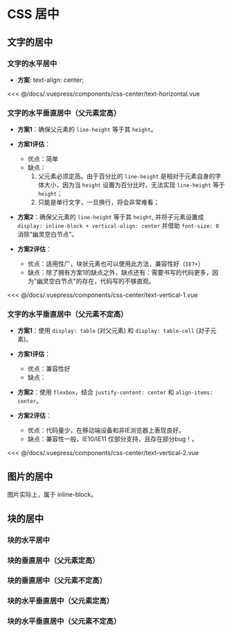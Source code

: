 # CSS 居中

## 文字的居中

### 文字的水平居中

- **方案**: text-align: center;

<css-center-text-horizontal/>

<<< @/docs/.vuepress/components/css-center/text-horizontal.vue

### 文字的水平垂直居中（父元素定高）

- **方案1**：确保父元素的 `line-height` 等于其 `height`。
- **方案1评估**：
  - 优点：简单
  - 缺点：
     1. 父元素必须定高。由于百分比的 `line-height` 是相对于元素自身的字体大小，因为当 `height` 设置为百分比时，无法实现 `line-height` 等于 `height`；
     2. 只能是单行文字，一旦换行，将会非常难看；

- **方案2**：确保父元素的 `line-height` 等于其 `height`, 并将子元素设置成 `display: inline-block + vertical-align: center` 并借助 `font-size: 0` 消除"幽灵空白节点"。
- **方案2评估**：
  - 优点：适用性广，块状元素也可以使用此方法，兼容性好（`IE7+`）
  - 缺点：除了拥有方案1的缺点之外，缺点还有：需要书写的代码更多，因为"幽灵空白节点"的存在，代码写的不够直观。


<css-center-text-vertical-1/>

<<< @/docs/.vuepress/components/css-center/text-vertical-1.vue

### 文字的水平垂直居中（父元素不定高）

- **方案1**：使用 `display: table` (对父元素) 和 `display: table-cell` (对子元素)。
- **方案1评估**：
  - 优点：兼容性好
  - 缺点：

- **方案2**：使用 `flexbox`，结合 `justify-content: center` 和 `align-items: center`。
- **方案2评估**：
  - 优点：代码量少，在移动端设备和非IE浏览器上表现良好。
  - 缺点：兼容性一般，IE10/IE11 仅部分支持，且存在部分bug！。

<css-center-text-vertical-2/>

<<< @/docs/.vuepress/components/css-center/text-vertical-2.vue

## 图片的居中

图片实际上，属于 inline-block。


## 块的居中

### 块的水平居中

### 块的垂直居中（父元素定高）

### 块的垂直居中（父元素不定高）

### 块的水平垂直居中（父元素定高）

### 块的水平垂直居中（父元素不定高）
